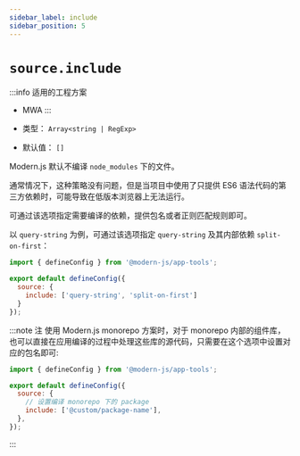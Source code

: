 ```yaml
---
sidebar_label: include
sidebar_position: 5
---
```


# `source.include`

:::info 适用的工程方案
* MWA
:::

* 类型： `Array<string | RegExp>`
* 默认值： `[]`


Modern.js 默认不编译 `node_modules` 下的文件。

通常情况下，这种策略没有问题，但是当项目中使用了只提供 ES6 语法代码的第三方依赖时，可能导致在低版本浏览器上无法运行。

可通过该选项指定需要编译的依赖，提供包名或者正则匹配规则即可。

以 `query-string` 为例，可通过该选项指定 `query-string` 及其内部依赖 `split-on-first`：

```javascript title="modern.config.js"
import { defineConfig } from '@modern-js/app-tools';

export default defineConfig({
  source: {
    include: ['query-string', 'split-on-first']
  }
});
```

:::note 注
使用 Modern.js monorepo 方案时，对于 monorepo 内部的组件库，也可以直接在应用编译的过程中处理这些库的源代码，只需要在这个选项中设置对应的包名即可:

```javascript title="modern.config.js"
import { defineConfig } from '@modern-js/app-tools';

export default defineConfig({
  source: {
    // 设置编译 monorepo 下的 package
    include: ['@custom/package-name'],
  },
});
```
:::



